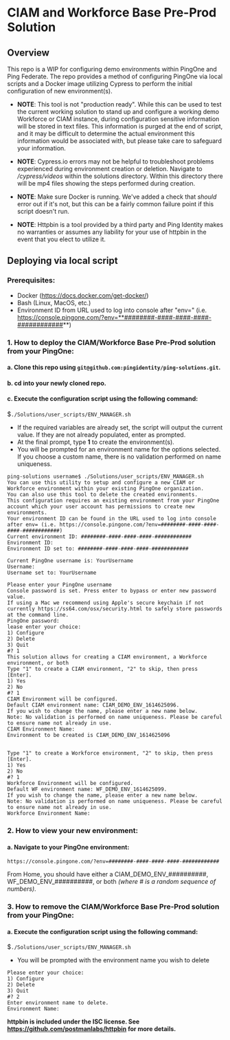 # CIAM and Workforce Base Pre-Prod Solution

  

## Overview

  

This repo is a WIP for configuring demo environments within PingOne and Ping Federate. The repo provides a method of configuring PingOne via local scripts and a Docker image utilizing Cypress to perform the initial configuration of new environment(s).

* **NOTE**: This tool is not "production ready". While this can be used to test the current working solution to stand up and configure a working demo Workforce or CIAM instance, during configuration sensitive information will be stored in text files. This information is purged at the end of script, and it may be difficult to determine the actual environment this information would be associated with, but please take care to safeguard your information.

* **NOTE**: Cypress.io errors may not be helpful to troubleshoot problems experienced during environment creation or deletion. Navigate to _/cypress/videos_ within the solutions directory. Within this directory there will be mp4 files showing the steps performed during creation.

* **NOTE**: Make sure Docker is running. We've added a check that _should_ error out if it's not, but this can be a fairly common failure point if this script doesn't run.

* **NOTE**: Httpbin is a tool provided by a third party and Ping Identity makes no warranties or assumes any liability for your use of httpbin in the event that you elect to utilize it.


## Deploying via local script

  ### Prerequisites:
  * Docker (https://docs.docker.com/get-docker/)
  * Bash (Linux, MacOS, etc.)
  * Environment ID from URL used to log into console after "env=" (i.e. https://console.pingone.com/?env=**########-####-####-####-############**)

### 1. How to deploy the CIAM/Workforce Base Pre-Prod solution from your PingOne:

#### a. Clone this repo using `git@github.com:pingidentity/ping-solutions.git`.
#### b. cd into your newly cloned repo.
#### c.  Execute the configuration script using the following command:
$`./Solutions/user_scripts/ENV_MANAGER.sh`
* If the required variables are already set, the script will output the current value. If they are not already populated, enter as prompted. 
* At the final prompt, type **1** to create the environment(s).
* You will be prompted for an environment name for the options selected. If you choose a custom name, there is no validation performed on name uniqueness.

```
ping-solutions username$ ./Solutions/user_scripts/ENV_MANAGER.sh
You can use this utility to setup and configure a new CIAM or Workforce environment within your existing PingOne organization.
You can also use this tool to delete the created environments.
This configuration requires an existing environment from your PingOne account which your user account has permissions to create new environments.
Your environment ID can be found in the URL used to log into console after env= (i.e. https://console.pingone.com/?env=########-####-####-####-############)
Current environment ID: ########-####-####-####-############
Environment ID:
Environment ID set to: ########-####-####-####-############

Current PingOne username is: YourUsername
Username:
Username set to: YourUsername

Please enter your PingOne username
Console password is set. Press enter to bypass or enter new password value.
If using a Mac we recommend using Apple's secure keychain if not currently https://ss64.com/osx/security.html to safely store passwords at the command line.
PingOne password:
lease enter your choice:
1) Configure
2) Delete
3) Quit
#? 1
This solution allows for creating a CIAM environment, a Workforce environment, or both
Type "1" to create a CIAM environment, "2" to skip, then press [Enter].
1) Yes
2) No
#? 1
CIAM Environment will be configured.
Default CIAM environment name: CIAM_DEMO_ENV_1614625096.
If you wish to change the name, please enter a new name below.
Note: No validation is performed on name uniqueness. Please be careful to ensure name not already in use.
CIAM Environment Name:
Environment to be created is CIAM_DEMO_ENV_1614625096


Type "1" to create a Workforce environment, "2" to skip, then press [Enter].
1) Yes
2) No
#? 1
Workforce Environment will be configured.
Default WF environment name: WF_DEMO_ENV_1614625099.
If you wish to change the name, please enter a new name below.
Note: No validation is performed on name uniqueness. Please be careful to ensure name not already in use.
Workforce Environment Name:
```


### 2. How to view your new environment:

#### a. Navigate to your PingOne environment:
`https://console.pingone.com/?env=########-####-####-####-############`

From Home, you should have either a CIAM_DEMO_ENV_##########, WF_DEMO_ENV_##########, or both *(where # is a random sequence of numbers)*.

### 3. How to remove the CIAM/Workforce Base Pre-Prod solution from your PingOne:

#### a.  Execute the configuration script using the following command:
$`./Solutions/user_scripts/ENV_MANAGER.sh`
* You will be prompted with the environment name you wish to delete
```
Please enter your choice:
1) Configure
2) Delete
3) Quit
#? 2
Enter environment name to delete.
Environment Name:
```

**httpbin is included under the ISC license. See https://github.com/postmanlabs/httpbin for more details.**